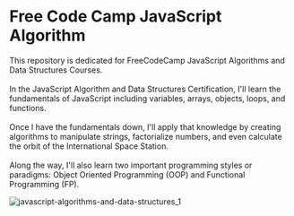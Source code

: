 # Free Code Camp JavaScript Algorithm
This repository is dedicated for FreeCodeCamp JavaScript Algorithms and Data Structures Courses.<br><br>
In the JavaScript Algorithm and Data Structures Certification, I'll learn the fundamentals of JavaScript including variables, arrays, objects, loops, and functions.
<br><br>
Once I have the fundamentals down, I'll apply that knowledge by creating algorithms to manipulate strings, factorialize numbers, and even calculate the orbit of the International Space Station.
<br><br>
Along the way, I'll also learn two important programming styles or paradigms: Object Oriented Programming (OOP) and Functional Programming (FP).

![javascript-algorithms-and-data-structures_1](https://github.com/AndyNotfound/FreeCodeCampJavaScript/assets/40969170/35db4157-6491-49fd-ad74-1411c9a5d43a)
